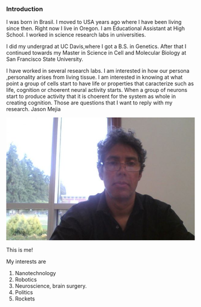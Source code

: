 ### Introduction 


I was born in Brasil.
I moved to USA years ago where I have been living since then.
Right now I live in Oregon. I am Educational Assistant at High School. 
I worked in science research labs in universities.

I did my undergrad at UC Davis,where I got a B.S. in Genetics.
After that I continued towards my Master in Science in Cell and Molecular Biology at San Francisco State 
University.


I have worked in several research labs.
I am interested in how our persona ,personality arises from living tissue. I am interested in knowing
 at what point a group of cells start to have life or properties that caracterize such as life, cognition or choerent neural activity starts. When a group of neurons start to produce activity that it is choerent for the system as whole in creating cognition.
Those are questions that I want to reply with my research.
Jason Mejia


![Jason](jason-github-small.jpg)

This is me!


My interests are 

1. Nanotechnology
2. Robotics
3. Neuroscience, brain surgery.
4. Politics
5. Rockets




